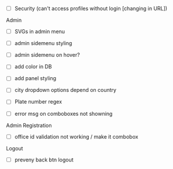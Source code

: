 - [ ] Security (can't access profiles without login [changing in URL])

Admin

- [ ] SVGs in admin menu
- [ ] admin sidemenu styling 
- [ ] admin sidemenu on hover? 

- [ ] add color in DB
- [ ] add panel styling 
- [ ] city dropdown options depend on country
- [ ] Plate number regex
- [ ] error msg on comboboxes not showning

Admin Registration

- [ ] office id validation not working / make it combobox

Logout

- [ ] preveny back btn logout